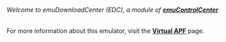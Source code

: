 ###### Welcome to emuDownloadCenter (EDC), a module of [**emuControlCenter**](https://github.com/PhoenixInteractiveNL/emuControlCenter/wiki/)

For more information about this emulator, visit the [**Virtual APF**](https://github.com/PhoenixInteractiveNL/emuDownloadCenter/wiki/Emulator-virtualapf#menu) page.
